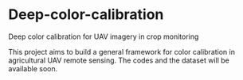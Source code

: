 # Deep-color-calibration
Deep color calibration for UAV imagery in crop monitoring

This project aims to build a general framework for color calibration in agricultural UAV remote sensing.
The codes and the dataset will be available soon.
